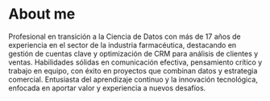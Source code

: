 # About me
Profesional en transición a la Ciencia de Datos con más de 17 años de experiencia en el sector de la industria farmacéutica, destacando en gestión de cuentas clave y optimización de CRM para análisis de clientes y ventas. Habilidades sólidas en comunicación efectiva, pensamiento crítico y trabajo en equipo, con éxito en proyectos que combinan datos y estrategia comercial. Entusiasta del aprendizaje continuo y la innovación tecnológica, enfocada en aportar valor y experiencia a nuevos desafíos.
